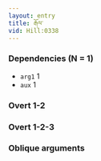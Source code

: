 ```yaml
---
layout: entry
title: རྒོལ་
vid: Hill:0338
---
```

### Dependencies (N = 1)
* `arg1` 1
* `aux` 1


### Overt 1-2


### Overt 1-2-3


### Oblique arguments
